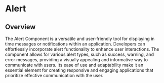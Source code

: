 # Alert

## Overview

The Alert Component is a versatile and user-friendly tool for displaying in time messages or notifications within an application. Developers can effortlessly incorporate alert functionality to enhance user interactions. The component allows for various alert types, such as success, warning, and error messages, providing a visually appealing and informative way to communicate with users. Its ease of use and adaptability make it an essential element for creating responsive and engaging applications that prioritize effective communication with the user.
